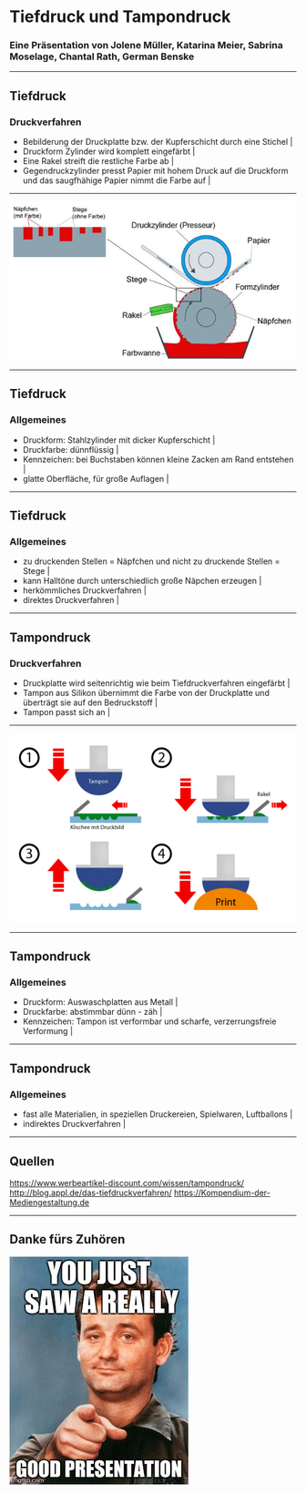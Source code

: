 # Tiefdruck und Tampondruck

### Eine Präsentation von Jolene Müller, Katarina Meier, Sabrina Moselage, Chantal Rath, German Benske

---

## Tiefdruck

### Druckverfahren

 - Bebilderung der Druckplatte bzw. der Kupferschicht durch eine Stichel |
 - Druckform Zylinder wird komplett eingefärbt |
 - Eine Rakel streift die restliche Farbe ab |
 - Gegendruckzylinder presst Papier mit hohem Druck auf die Druckform und das saugfhähige Papier nimmt die Farbe auf |

---

![Tiefdruck](assets/image/tiefdruck.jpg)

---

## Tiefdruck

### Allgemeines

- Druckform: Stahlzylinder mit dicker Kupferschicht |
- Druckfarbe: dünnflüssig |
- Kennzeichen: bei Buchstaben können kleine Zacken am Rand entstehen |
- glatte Oberfläche, für große Auflagen |

---

## Tiefdruck

### Allgemeines

- zu druckenden Stellen = Näpfchen und nicht zu druckende Stellen = Stege |
- kann Halltöne durch unterschiedlich große Näpchen erzeugen |
- herkömmliches Druckverfahren  |
- direktes Druckverfahren |

---

## Tampondruck

### Druckverfahren

- Druckplatte wird seitenrichtig wie beim Tiefdruckverfahren eingefärbt |
- Tampon aus Silikon übernimmt die Farbe von der Druckplatte und überträgt sie auf den Bedruckstoff |
- Tampon passt sich an |

---

![Tampondruck](assets/image/tampondruck.jpg)

---

## Tampondruck

### Allgemeines

- Druckform: Auswaschplatten aus Metall |
- Druckfarbe: abstimmbar dünn - zäh |
- Kennzeichen: Tampon ist verformbar und scharfe, verzerrungsfreie Verformung |

---

## Tampondruck

### Allgemeines

- fast alle Materialien, in speziellen Druckereien, Spielwaren, Luftballons |
- indirektes Druckverfahren |

---

## Quellen
https://www.werbeartikel-discount.com/wissen/tampondruck/
http://blog.appl.de/das-tiefdruckverfahren/
https://Kompendium-der-Mediengestaltung.de

---

## Danke fürs Zuhören

![Ende](assets/image/ending.jpg)
